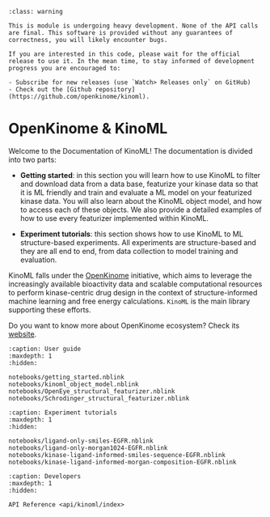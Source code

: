 ```{admonition} Warning!
:class: warning

This is module is undergoing heavy development. None of the API calls are final. This software is provided without any guarantees of correctness, you will likely encounter bugs.

If you are interested in this code, please wait for the official release to use it. In the mean time, to stay informed of development progress you are encouraged to:

- Subscribe for new releases (use `Watch> Releases only` on GitHub)
- Check out the [Github repository](https://github.com/openkinome/kinoml).

```

# OpenKinome & KinoML

Welcome to the Documentation of KinoML! The documentation is divided into two parts:

* **Getting started**: in this section you will learn how to use KinoML to filter and download data from a data base, featurize your kinase data so that it is ML friendly and train and evaluate a ML model on your featurized kinase data. You will also learn about the KinoML object model, and how to access each of these objects. We also provide a detailed examples of how to use every featurizer implemented within KinoML.

* **Experiment tutorials**: this section shows how to use KinoML to  ML structure-based experiments. All experiments are structure-based and they are all end to end, from data collection to model training and evaluation.

    

KinoML falls under the [OpenKinome](https://openkinome.org) initiative, which aims to leverage the increasingly available bioactivity data and scalable computational resources to perform kinase-centric drug design in the context of structure-informed machine learning and free energy calculations. `KinoML` is the main library supporting these efforts.

Do you want to know more about OpenKinome ecosystem? Check its [website](https://openkinome.org).

<!-- Notify Sphinx about the TOC -->

```{toctree}
:caption: User guide
:maxdepth: 1
:hidden:

notebooks/getting_started.nblink
notebooks/kinoml_object_model.nblink
notebooks/OpenEye_structural_featurizer.nblink
notebooks/Schrodinger_structural_featurizer.nblink
```

```{toctree}
:caption: Experiment tutorials
:maxdepth: 1
:hidden:

notebooks/ligand-only-smiles-EGFR.nblink
notebooks/ligand-only-morgan1024-EGFR.nblink
notebooks/kinase-ligand-informed-smiles-sequence-EGFR.nblink
notebooks/kinase-ligand-informed-morgan-composition-EGFR.nblink
```

```{toctree}
:caption: Developers
:maxdepth: 1
:hidden:

API Reference <api/kinoml/index>
```
